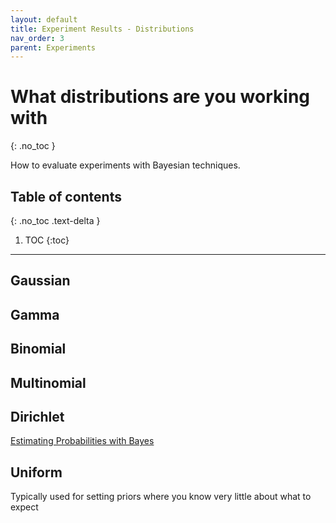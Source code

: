 ```yaml
---
layout: default
title: Experiment Results - Distributions
nav_order: 3
parent: Experiments
---
```


# What distributions are you working with
{: .no_toc }


How to evaluate experiments with Bayesian techniques.

## Table of contents
{: .no_toc .text-delta }

1. TOC
{:toc}

---

## Gaussian

## Gamma

## Binomial

## Multinomial

## Dirichlet

[Estimating Probabilities with Bayes](https://towardsdatascience.com/estimating-probabilities-with-bayesian-modeling-in-python-7144be007815)

## Uniform

Typically used for setting priors where you know very little about what to expect
